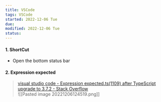 ```yaml
---
title: VSCode
tags: VSCode  
started: 2022-12-06 Tue
due: 
modified: 2022-12-06 Tue
status: 
---
```

#### 1. ShortCut
- Open the bottom status bar
#### 2. Expression expected
>[visual studio code - Expression expected.ts(1109) after TypeScript upgrade to 3.7.2 - Stack Overflow](https://stackoverflow.com/questions/58820889/expression-expected-ts1109-after-typescript-upgrade-to-3-7-2)  
![[Pasted image 20221206124519.png]]